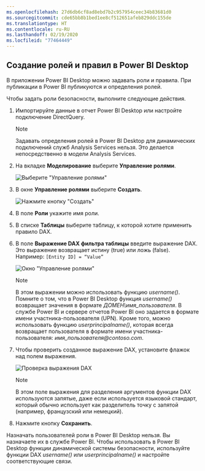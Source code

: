 ```yaml
---
ms.openlocfilehash: 27d6db6cf8ad8ebd7b2c957954ceec34b83681d0
ms.sourcegitcommit: cde65bb8b1bed1ee8cf512651afeb829ddc155de
ms.translationtype: HT
ms.contentlocale: ru-RU
ms.lasthandoff: 02/19/2020
ms.locfileid: "77464449"
---
```

## <a name="define-roles-and-rules-in-power-bi-desktop"></a>Создание ролей и правил в Power BI Desktop
В приложении Power BI Desktop можно задавать роли и правила. При публикации в Power BI публикуются и определения ролей.

Чтобы задать роли безопасности, выполните следующие действия.

1. Импортируйте данные в отчет Power BI Desktop или настройте подключение DirectQuery.
   
   > [!NOTE]
   > Задавать определения ролей в Power BI Desktop для динамических подключений служб Analysis Services нельзя. Это делается непосредственно в модели Analysis Services.
   > 
   > 
2. На вкладке **Моделирование** выберите **Управление ролями**.
   
   ![Выберите "Управление ролями"](./media/rls-desktop-define-roles/powerbi-desktop-security.png)
3. В окне **Управление ролями** выберите **Создать**.
   
   ![Нажмите кнопку "Создать"](./media/rls-desktop-define-roles/powerbi-desktop-security-create-role.png)
4. В поле **Роли** укажите имя роли. 
5. В списке **Таблицы** выберите таблицу, к которой хотите применить правило DAX.
6. В поле **Выражение DAX фильтра таблицы** введите выражение DAX. Это выражение возвращает истину (true) или ложь (false). Например: ```[Entity ID] = “Value”```
      
   ![Окно "Управление ролями"](./media/rls-desktop-define-roles/powerbi-desktop-security-create-rule.png)

   > [!NOTE]
   > В этом выражении можно использовать функцию *username()*. Помните о том, что в Power BI Desktop функция *username()* возвращает значения в формате *ДОМЕН\имя_пользователя*. В службе Power BI и сервере отчетов Power BI оно задается в формате имени участника-пользователя (UPN). Кроме того, можно использовать функцию *userprincipalname()*, которая всегда возвращает пользователя в формате имени участника-пользователя: *имя_пользователя\@contoso.com*.
   > 
   > 

7. Чтобы проверить созданное выражение DAX, установите флажок над полем выражения.
      
   ![Проверка выражения DAX](./media/rls-desktop-define-roles/powerbi-desktop-security-validate-dax.png)
   
   > [!NOTE]
   > В этом поле выражения для разделения аргументов функции DAX используются запятые, даже если используется языковой стандарт, который обычно использует как разделитель точку с запятой (например, французский или немецкий). 
   >
   >
   
8. Нажмите кнопку **Сохранить**.

Назначать пользователей роли в Power BI Desktop нельзя. Вы назначаете их в службе Power BI. Чтобы использовать в Power BI Desktop функции динамической системы безопасности, используйте функции DAX *username()* или *userprincipalname()* и настройте соответствующие связи. 

